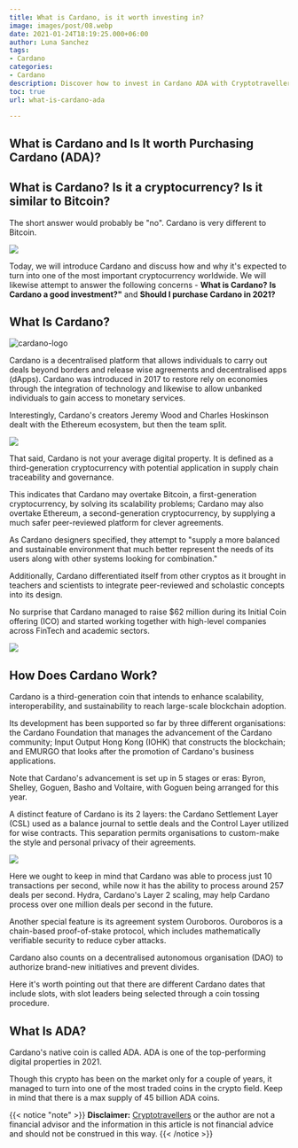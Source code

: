 ```yaml
---
title: What is Cardano, is it worth investing in?
image: images/post/08.webp
date: 2021-01-24T18:19:25.000+06:00
author: Luna Sanchez
tags:
- Cardano
categories:
- Cardano
description: Discover how to invest in Cardano ADA with Cryptotravellers
toc: true
url: what-is-cardano-ada

---
```

## What is Cardano and Is It worth Purchasing Cardano (ADA)?

## What is Cardano? Is it a cryptocurrency? Is it similar to Bitcoin?

The short answer would probably be "no".  Cardano is very different to Bitcoin.

![](https://pixabay.com/get/gf708be5e8b2bc58100cf9f26ca9a969624a39e7a5297087a25badea95730daec7ffae67e7533e41b417448bc9e279ced_640.jpg)

Today, we will introduce Cardano and discuss how and why it's expected to turn into one of the most important cryptocurrency worldwide. We will likewise attempt to answer the following concerns - **What is Cardano?** **Is Cardano a good investment?"** and **Should I purchase Cardano in 2021?**

## What Is Cardano?

![cardano-logo](/uploads/logo-cardano.png "cardano")

Cardano is a decentralised platform that allows individuals to carry out deals beyond borders and release wise agreements and decentralised apps (dApps). Cardano was introduced in 2017 to restore rely on economies through the integration of technology and likewise to allow unbanked individuals to gain access to monetary services.

Interestingly, Cardano's creators Jeremy Wood and Charles Hoskinson dealt with the Ethereum ecosystem, but then the team split.

![](https://pixabay.com/get/ga2aff752b7c677fbdcccf6e12def9a9ca13f0fc444956785d3690c11c75c2a77873996be711b1a966a17c357a6851642_640.jpg)

That said, Cardano is not your average digital property. It is defined as a third-generation cryptocurrency with potential application in supply chain traceability and governance.

This indicates that Cardano may overtake Bitcoin, a first-generation cryptocurrency, by solving its scalability problems; Cardano may also overtake Ethereum, a second-generation cryptocurrency, by supplying a much safer peer-reviewed platform for clever agreements.

As Cardano designers specified, they attempt to "supply a more balanced and sustainable environment that much better represent the needs of its users along with other systems looking for combination."

Additionally, Cardano differentiated itself from other cryptos as it brought in teachers and scientists to integrate peer-reviewed and scholastic concepts into its design.

No surprise that Cardano managed to raise $62 million during its Initial Coin offering (ICO) and started working together with high-level companies across FinTech and academic sectors.

![](https://pixabay.com/get/g97d21f8857c72e700d1990ca43419683c72882aaf444bb221202a7f97181dcd2253f8f598af911d7a1d6139f1287a33b_640.jpg)

## How Does Cardano Work?

Cardano is a third-generation coin that intends to enhance scalability, interoperability, and sustainability to reach large-scale blockchain adoption.

Its development has been supported so far by three different organisations: the Cardano Foundation that manages the advancement of the Cardano community; Input Output Hong Kong (IOHK) that constructs the blockchain; and EMURGO that looks after the promotion of Cardano's business applications.

Note that Cardano's advancement is set up in 5 stages or eras: Byron, Shelley, Goguen, Basho and Voltaire, with Goguen being arranged for this year.

A distinct feature of Cardano is its 2 layers: the Cardano Settlement Layer (CSL) used as a balance journal to settle deals and the Control Layer utilized for wise contracts. This separation permits organisations to custom-make the style and personal privacy of their agreements.

![](https://pixabay.com/get/g69d0988d902e2120e61005542ff8bfcfd47f46221c9f15fc8019bb311955ba278a05110b6aba7379736e7a03d56cf85a_640.png)

Here we ought to keep in mind that Cardano was able to process just 10 transactions per second, while now it has the ability to process around 257 deals per second. Hydra, Cardano's Layer 2 scaling, may help Cardano process over one million deals per second in the future.

Another special feature is its agreement system Ouroboros. Ouroboros is a chain-based proof-of-stake protocol, which includes mathematically verifiable security to reduce cyber attacks.

Cardano also counts on a decentralised autonomous organisation (DAO) to authorize brand-new initiatives and prevent divides.

Here it's worth pointing out that there are different Cardano dates that include slots, with slot leaders being selected through a coin tossing procedure.

## What Is ADA?

Cardano's native coin is called ADA. ADA is one of the top-performing digital properties in 2021.

Though this crypto has been on the market only for a couple of years, it managed to turn into one of the most traded coins in the crypto field. Keep in mind that there is a max supply of 45 billion ADA coins.

{{< notice "note" >}} **Disclaimer:** [Cryptotravellers](https://cryptotravellers.com) or the author are not a financial advisor and the information in this article is not financial advice and should not be construed in this way. {{< /notice >}}